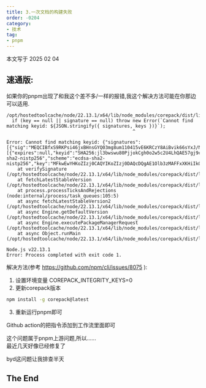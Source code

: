 ```yaml
---
title: 3.一次文档的构建失败
order: -0204
category:
- 技术
tag:
- pnpm
---
```


本文写于 2025 02 04  

## 速通版:  
如果你的pnpm出现了和我这个差不多/一样的报错,我这个解决方法可能在你那边可以适用.  
```TS
/opt/hostedtoolcache/node/22.13.1/x64/lib/node_modules/corepack/dist/lib/corepack.cjs:21535
  if (key == null || signature == null) throw new Error(`Cannot find matching keyid: ${JSON.stringify({ signatures, keys })}`);
                                              ^

Error: Cannot find matching keyid: {"signatures":[{"sig":"MEQCIBfxS9RKPsi46jxBHnsGYQ03mg8um110415vE6KRCzY8AiBvik66sYxJ/NyCovwJSbDuuoaYCxc7EVdFhaaciIXjTw==","keyid":"SHA256:DhQ8wR5APBvFHLF/+Tc+AYvPOdTpcIDqOhxsBHRwC7U"}],"keys":[{"expires":null,"keyid":"SHA256:jl3bwswu80PjjokCgh0o2w5c2U4LhQAE57gj9cz1kzA","keytype":"ecdsa-sha2-nistp256","scheme":"ecdsa-sha2-nistp256","key":"MFkwEwYHKoZIzj0CAQYIKoZIzj0DAQcDQgAE1Olb3zMAFFxXKHiIkQO5cJ3Yhl5i6UPp+IhuteBJbuHcA5UogKo0EWtlWwW6KSaKoTNEYL7JlCQiVnkhBktUgg=="}]}
    at verifySignature (/opt/hostedtoolcache/node/22.13.1/x64/lib/node_modules/corepack/dist/lib/corepack.cjs:21535:47)
    at fetchLatestStableVersion (/opt/hostedtoolcache/node/22.13.1/x64/lib/node_modules/corepack/dist/lib/corepack.cjs:21553:5)
    at process.processTicksAndRejections (node:internal/process/task_queues:105:5)
    at async fetchLatestStableVersion2 (/opt/hostedtoolcache/node/22.13.1/x64/lib/node_modules/corepack/dist/lib/corepack.cjs:21672:14)
    at async Engine.getDefaultVersion (/opt/hostedtoolcache/node/22.13.1/x64/lib/node_modules/corepack/dist/lib/corepack.cjs:22298:23)
    at async Engine.executePackageManagerRequest (/opt/hostedtoolcache/node/22.13.1/x64/lib/node_modules/corepack/dist/lib/corepack.cjs:22396:47)
    at async Object.runMain (/opt/hostedtoolcache/node/22.13.1/x64/lib/node_modules/corepack/dist/lib/corepack.cjs:23102:5)

Node.js v22.13.1
Error: Process completed with exit code 1.
```

解决方法(参考 https://github.com/npm/cli/issues/8075 ):  
1. 设置环境变量 COREPACK_INTEGRITY_KEYS=0
2. 更新corepack版本  
```bash
npm install -g corepack@latest
```
3. 重新运行pnpm即可  

Github action的把指令添加到工作流里面即可  

这个问题属于pnpm上游问题,所以......  
最近几天好像已经修复了  

byd这问题让我排查半天  

## The End